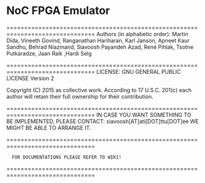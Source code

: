# NoC FPGA Emulator

===============================================================================
Authors (in alphabetic order):
      Martin Dida, Vineeth Govind, Ranganathan Hariharan, Karl Janson, Apneet Kaur Sandhu, 
      Behrad Niazmand, Siavoosh Payandeh Azad, René Pihlak, Tsotne Putkaradze, 
      Jaan Raik ,Hardi Selg
      
===============================================================================
LICENSE: GNU GENERAL PUBLIC LICENSE Version 2

Copyright (C) 2015 as collective work. According to 17 U.S.C. 201(c) each author will 
retain their full ownership for their contribution.

===============================================================================
 	  IN CASE YOU WANT SOMETHING TO BE IMPLEMENTED,
 	  PLEASE CONTACT: siavoosh[AT]ati[DOT]ttu[DOT]ee
 	  WE MIGHT BE ABLE TO ARRANGE IT.
 	  
===============================================================================

 	  FOR DOCUMENTATIONS PLEASE REFER TO WIKI!
===============================================================================

